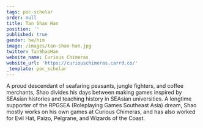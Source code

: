 ```yaml
---
tags: poc-scholar
order: null
title: Tan Shao Han
position: ''
published: true
gender: he/him
image: /images/tan-shao-han.jpg
twitter: TanShaoHan
website_name: Curious Chimeras
website_url: 'https://curiouschimeras.carrd.co/'
_template: poc_scholar
---
```


A proud descendant of seafaring peasants, jungle fighters, and coffee merchants, Shao divides his days between making games inspired by SEAsian histories and teaching history in SEAsian universities. A longtime supporter of the RPGSEA (Roleplaying Games Southeast Asia) dream, Shao mostly works on his own games at Curious Chimeras, and has also worked for Evil Hat, Paizo, Pelgrane, and Wizards of the Coast.

